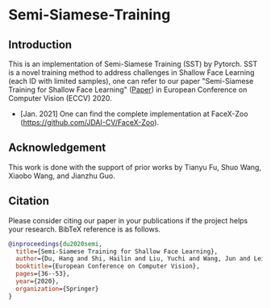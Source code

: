 # Semi-Siamese-Training

## Introduction

This is an implementation of Semi-Siamese Training (SST) by Pytorch. SST is a novel training method to address challenges in Shallow Face Learning (each ID with limited samples), one can refer to our paper "Semi-Siamese Training for Shallow Face Learning" ([Paper](https://arxiv.org/abs/2007.08398)) in European Conference on Computer Vision (ECCV) 2020. 

- [Jan. 2021] One can find the complete implementation at FaceX-Zoo (https://github.com/JDAI-CV/FaceX-Zoo).


## Acknowledgement

This work is done with the support of prior works by Tianyu Fu, Shuo Wang, Xiaobo Wang, and Jianzhu Guo.


## Citation

Please consider citing our paper in your publications if the project helps your research. BibTeX reference is as follows.

```BibTeX
@inproceedings{du2020semi,
  title={Semi-Siamese Training for Shallow Face Learning},
  author={Du, Hang and Shi, Hailin and Liu, Yuchi and Wang, Jun and Lei, Zhen and Zeng, Dan and Mei, Tao},
  booktitle={European Conference on Computer Vision},
  pages={36--53},
  year={2020},
  organization={Springer}
}
```
